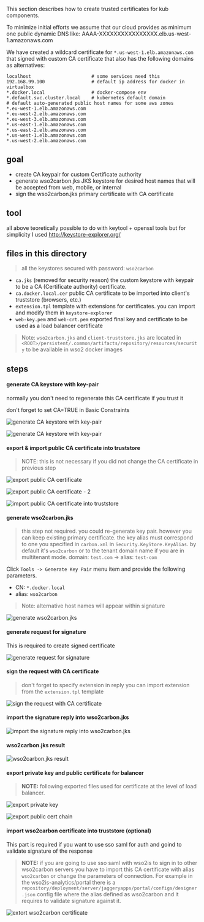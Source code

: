 This section describes how to create trusted certificates for kub components.

To minimize initial efforts we assume that our cloud provides as minimum one public dynamic DNS like: AAAA-XXXXXXXXXXXXXXXX.elb.us-west-1.amazonaws.com

We have created a wildcard certificate for `*.us-west-1.elb.amazonaws.com` that signed with custom CA certificate 
that also has the following domains as alternatives: 

```shell
localhost                      # some services need this
192.168.99.100                 # default ip address for docker in virtualbox
*.docker.local                 # docker-compose env  
*.default.svc.cluster.local    # kubernetes default domain
# default auto-generated public host names for some aws zones
*.eu-west-1.elb.amazonaws.com  
*.eu-west-2.elb.amazonaws.com
*.eu-west-3.elb.amazonaws.com
*.us-east-1.elb.amazonaws.com
*.us-east-2.elb.amazonaws.com
*.us-west-1.elb.amazonaws.com
*.us-west-2.elb.amazonaws.com
```


## goal

- create CA keypair for custom Certificate authority
- generate wso2carbon.jks JKS keystore for desired host names that will be accepted from web, mobile, or internal 
- sign the wso2carbon.jks primary certificate with CA certificate

## tool

all above teoretically possible to do with keytool + openssl tools
but for simplicity I used http://keystore-explorer.org/

## files in this directory

> all the keystores secured with password: `wso2carbon`

- `ca.jks` (removed for security reason) the custom keystore with keypair to be a CA (Certificate authority) certificate.
- `ca.docker.local.cer` public CA certificate to be imported into client's truststore (browsers, etc.)
- `extension.tpl` template with extensions for certificates. you can import and modify them in `keystore-explorer`
- `web-key.pem` and `web-crt.pem` exported final key and certificate to be used as a load balancer certificate

> Note: `wso2carbon.jks` and `client-truststore.jks` are located in `<ROOT>/persistent/.common/artifacts/repository/resources/security` to be available in wso2 docker images 

## steps

#### generate CA keystore with key-pair
normally you don't need to regenerate this CA certificate if you trust it

don't forget to set CA=TRUE in Basic Constraints

![generate CA keystore with key-pair](./readme-img/01-gen-ca.png)

![generate CA keystore with key-pair](./readme-img/01-gen-ca-02.png)

#### export & import public CA certificate into truststore
> NOTE: this is not necessary if you did not change the CA certificate in previous step

![export public CA certificate](./readme-img/07-ca-exp-01.png)

![export public CA certificate - 2](./readme-img/07-ca-exp-02.png)

![import public CA certificate into truststore](./readme-img/08-ca-imp-trust.png)


#### generate wso2carbon.jks
> this step not required. you could re-generate key pair. however you can keep existing primary certificate. 
> the key alias must correspond to one you specified in `carbon.xml` in `Security.KeyStore.KeyAlias`. 
> by default it's `wso2carbon` or to the tenant domain name if you are in multitenant mode. domain: `test.com` -> alias: `test-com`

Click `Tools -> Generate Key Pair` menu item and provide the following parameters.

- CN: `*.docker.local`
- alias: `wso2carbon`

> Note: alternative host names will appear within signature

![generate wso2carbon.jks](./readme-img/02-gen-wso2carbon.jks.png)

#### generate request for signature 
This is required to create signed certificate

![generate request for signature](./readme-img/03-sign-req.png)

#### sign the request with CA certificate

> don't forget to specify extension in reply 
> you can import extension from the `extension.tpl` template

![sign the request with CA certificate](./readme-img/04-sign.png)

#### import the signature reply into wso2carbon.jks
![import the signature reply into wso2carbon.jks](./readme-img/05-imp-sign-repl.png)

#### wso2carbon.jks result
![wso2carbon.jks result](./readme-img/06-result.png)

#### export private key and public certificate for balancer

> **NOTE:** following exported files used for certificate at the level of load balancer.


![export private key](./readme-img/11-wso2carbon-exp-key-4-balancer.png)

![export public cert  chain](./readme-img/12-wso2carbon-exp-crt-4-balancer.png)


#### import wso2carbon certificate into truststore (optional)

This part is required if you want to use sso saml for auth and goind to validate signature of the response

> **NOTE:** if you are going to use sso saml with wso2is to sign in to other wso2carbon servers 
> you have to import this CA certificate with alias `wso2carbon` or change the parameters of connection.
> For example in the wso2is-analytics/portal there is a `repository/deployment/server/jaggeryapps/portal/configs/designer.json` 
> config file where the alias defined as wso2carbon and it requires to validate signature against it.

![extort wso2carbon certificate](./readme-img/09-wso2carbon-exp.png)


